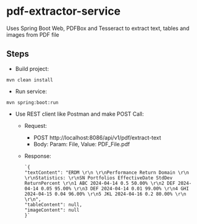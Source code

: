 # pdf-extractor-service
Uses Spring Boot Web, PDFBox and Tesseract to extract text, tables and images from PDF file


## Steps

* Build project:

`mvn clean install`

* Run service:

`mvn spring:boot:run`

* Use REST client like Postman and make POST Call:

  * Request:
    * POST http://localhost:8086/api/v1/pdf/extract-text
    * Body: Param: File, Value: PDF_File.pdf

  * Response:

        `{
        "textContent": "ERDM \r\n \r\nPerformance Return Domain \r\n \r\nStatistics: \r\nSN Portfolios EffectiveDate StdDev ReturnPercent \r\n1 ABC 2024-04-14 0.5 50.00% \r\n2 DEF 2024-04-14 0.05 95.00% \r\n3 DEF 2024-04-14 0.01 99.00% \r\n4 GHI 2024-04-15 0.04 96.00% \r\n5 JKL 2024-04-16 0.2 80.00% \r\n \r\n",
        "tableContent": null,
        "imageContent": null
        }`
    